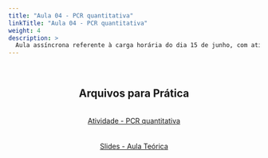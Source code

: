 ```yaml
---
title: "Aula 04 - PCR quantitativa"
linkTitle: "Aula 04 - PCR quantitativa"
weight: 4
description: >
  Aula assíncrona referente à carga horária do dia 15 de junho, com atividades práticas sobre PCR quantitativa
---
```


<br>
<div align="center">

<h2>Arquivos para Prática</h2>
<br>
<a href="https://github.com/desirrepetters/gstreinamentoeconsultoria/raw/master/userguide/content/pt-br/biologia_molecular/2023_01/sincronas/files/aula_assincrona_04_atividade_pPCR.zip">Atividade - PCR quantitativa</a><br>
<br><br>
<a href="https://github.com/desirrepetters/gstreinamentoeconsultoria/raw/master/userguide/content/pt-br/biologia_molecular/2023_01/sincronas/pdf/aula_14.pdf">Slides - Aula Teórica</a><br>
<br><br>

</div>
